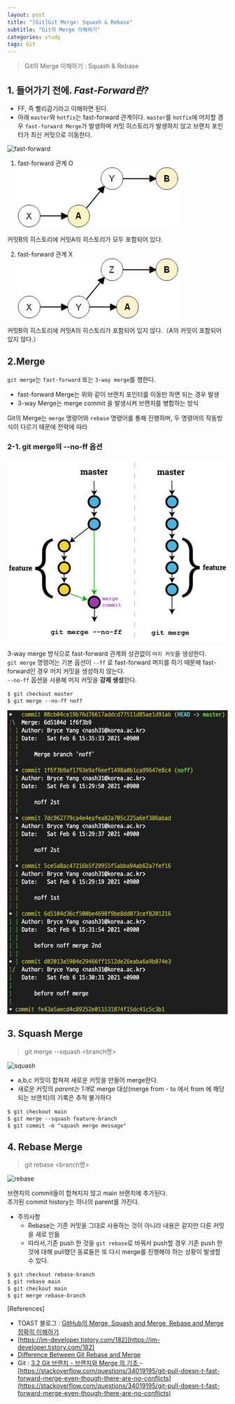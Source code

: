 ```yaml
---
layout: post
title: "[Git]Git Merge: Squash & Rebase"
subtitle: "Git의 Merge 이해하기"
categories: study
tags: Git
---
```

> Git의 Merge 이해하기 : Squash & Rebase


## 1. 들어가기 전에. ***Fast-Forward란?***
- FF, 즉 빨리감기라고 이해하면 된다.
- 아래 `master`와 `hotfix`는 fast-forward 관계이다. `master`를 `hotfix`에 머지할 경우 `fast-forward Merge`가 발생하며 커밋 히스토리가 발생하지 않고 브랜치 포인터가 최신 커밋으로 이동한다.  

![fast-forward](/assets/git/fast-forward.png)

1. fast-forward 관계 O
![fast-forward](/assets/img/git/fast-forward-ok.png)

커밋B의 히스토리에 커밋A의 히스토리가 모두 포함되어 있다.


2. fast-forward 관계 X
![fast-forward](/assets/img/git/fast-forward-no.png)

커밋B의 히스토리에 커밋A의 히스토리가 포함되어 있지 않다.（A의 커밋이 포함되어 있지 않다.）


## 2.Merge
`git merge`는 `fast-forward` 또는 `3-way merge`를 행한다.
- fast-forward Merge는 위와 같이 브랜치 포인터를 이동만 하면 되는 경우 발생
- 3-way Merge는 merge commit 을 발생시켜 브랜치를 병합하는 방식

Git의 Merge는 `merge` 명령어와 `rebase` 명령어를 통해 진행하며, 두 명령어의 작동방식이 다르기 때문에 전략에 따라


### 2-1. git merge의 --no-ff 옵션
![no-ff](/assets/img/git/merge-noff.png)

3-way merge 방식으로 fast-forward 관계와 상관없이 `머지 커밋`을 생성한다.  
`git merge` 명령어는 기본 옵션이 `--ff` 로 fast-forward 머지를 하기 때문에 fast-forward인 경우 머지 커밋을 생성하지 않는다.  
`--no-ff` 옵션을 사용해 머지 커밋을 **강제 생성**한다.

```git
$ git checkout master
$ git merge --no-ff noff
```
![noff](/assets/img/git/noff.png)



## 3. Squash Merge
> git merge --squash <branch명>

![squash](/assets/git/squash.png)

- a,b,c 커밋이 합쳐져 새로운 커밋을 만들어 merge한다.
- 새로운 커밋의 *parent는 1개*로 merge 대상(merge from - to 에서 from 에 해당되는 브랜치)의 기록은 추적 불가하다

```git
$ git checkout main
$ git merge --squash feature-branch
$ git commit -m "squash merge message"
```

## 4. Rebase Merge
> git rebase <branch명>

![rebase](/assets/git/rebase.png)

브랜치의 commit들이 합쳐지지 않고 main 브랜치에 추가된다.  
추가된 commit history는 하나의 parent를 가진다.

- 주의사항
    + Rebase는 기존 커밋을 그대로 사용하는 것이 아니라 내용은 같지만 다른 커밋을 새로 만듦
    + 따라서,기존 push 한 것을 `git rebase`로 바꿔서 push할 경우 기존 push 한 것에 대해 pull했던 동료들은 또 다시 merge를 진행해야 하는 상황이 발생할 수 있다.

```git
$ git checkout rebase-branch
$ git rebase main
$ git checkout main
$ git merge rebase-branch
```


[References]
- TOAST 블로그 : [GitHub의 Merge, Squash and Merge, Rebase and Merge 정확히 이해하기](https://meetup.toast.com/posts/122)
- [https://im-developer.tistory.com/182](https://im-developer.tistory.com/182)
- [Difference Between Git Rebase and Merge
](http://www.differencebetween.net/technology/difference-between-git-rebase-and-merge/)
- Git : [3.2 Git 브랜치 - 브랜치와 Merge 의 기초
](https://git-scm.com/book/ko/v2/Git-%EB%B8%8C%EB%9E%9C%EC%B9%98-%EB%B8%8C%EB%9E%9C%EC%B9%98%EC%99%80-Merge-%EC%9D%98-%EA%B8%B0%EC%B4%88)
-[https://stackoverflow.com/questions/34019195/git-pull-doesn-t-fast-forward-merge-even-though-there-are-no-conflicts](https://stackoverflow.com/questions/34019195/git-pull-doesn-t-fast-forward-merge-even-though-there-are-no-conflicts)